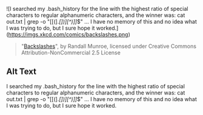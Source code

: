 ![I searched my .bash_history for the line with the highest ratio of special characters to regular alphanumeric characters, and the winner was: cat out.txt | grep -o "\[[(\].*[])][^)]]*$" ... I have no memory of this and no idea what I was trying to do, but I sure hope it worked.](https://imgs.xkcd.com/comics/backslashes.png)
> "[Backslashes](https://xkcd.com/1638/)", by Randall Munroe, licensed under Creative Commons Attribution-NonCommercial 2.5 License

## Alt Text
I searched my .bash_history for the line with the highest ratio of special characters to regular alphanumeric characters, and the winner was: cat out.txt | grep -o "\[[(\].*[])][^)]]*$" ... I have no memory of this and no idea what I was trying to do, but I sure hope it worked.
